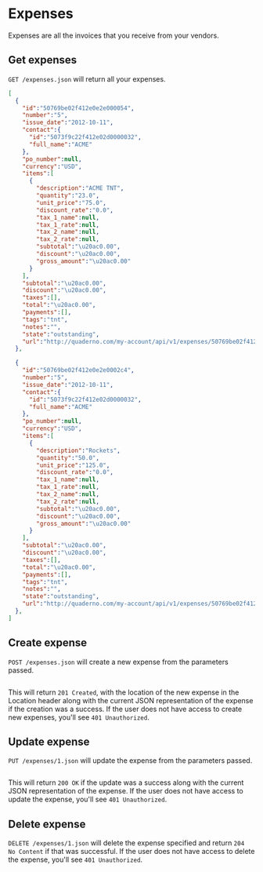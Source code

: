 # Expenses
Expenses are all the invoices that you receive from your vendors.

## Get expenses
`GET /expenses.json` will return all your expenses.
```json
[
  {
    "id":"50769be02f412e0e2e000054",
	"number":"5",
	"issue_date":"2012-10-11",
	"contact":{
	  "id":"5073f9c22f412e02d0000032",
	  "full_name":"ACME"
	},
	"po_number":null,
	"currency":"USD",
	"items":[
	  {
	    "description":"ACME TNT",
	    "quantity":"23.0",
	    "unit_price":"75.0",
		"discount_rate":"0.0",
	    "tax_1_name":null,
	    "tax_1_rate":null,
	    "tax_2_name":null,
	    "tax_2_rate":null,
	    "subtotal":"\u20ac0.00",
	    "discount":"\u20ac0.00",
    	"gross_amount":"\u20ac0.00"
	  }
	],
	"subtotal":"\u20ac0.00",
	"discount":"\u20ac0.00",
	"taxes":[],
	"total":"\u20ac0.00",
	"payments":[],
	"tags":"tnt",
	"notes":"",
	"state":"outstanding",
	"url":"http://quaderno.com/my-account/api/v1/expenses/50769be02f412e0e2e000054"
  },

  {
    "id":"50769be02f412e0e2e0002c4",
	"number":"5",
	"issue_date":"2012-10-11",
	"contact":{
	  "id":"5073f9c22f412e02d0000032",
	  "full_name":"ACME"
	},
	"po_number":null,
	"currency":"USD",
	"items":[
	  {
	    "description":"Rockets",
	    "quantity":"50.0",
	    "unit_price":"125.0",
		"discount_rate":"0.0",
	    "tax_1_name":null,
	    "tax_1_rate":null,
	    "tax_2_name":null,
	    "tax_2_rate":null,
	    "subtotal":"\u20ac0.00",
	    "discount":"\u20ac0.00",
    	"gross_amount":"\u20ac0.00"
	  }
	],
	"subtotal":"\u20ac0.00",
	"discount":"\u20ac0.00",
	"taxes":[],
	"total":"\u20ac0.00",
	"payments":[],
	"tags":"tnt",
	"notes":"",
	"state":"outstanding",
	"url":"http://quaderno.com/my-account/api/v1/expenses/50769be02f412e0e2e0002c4"
  },
]
```
## Create expense
`POST /expenses.json` will create a new expense from the parameters passed.
```json

```
This will return `201 Created`, with the location of the new expense in the Location header along with the current JSON representation of the expense if the creation was a success.  If the user does not have access to create new expenses, you'll see `401 Unauthorized`.

## Update expense
`PUT /expenses/1.json` will update the expense from the parameters passed.
```json
```

This will return `200 OK` if the update was a success along with the current JSON representation of the expense. If the user does not have access to update the expense, you'll see `401 Unauthorized`.

## Delete expense
`DELETE /expenses/1.json` will delete the expense specified and return `204 No Content` if that was successful. If the user does not have access to delete the expense, you'll see `401 Unauthorized`.